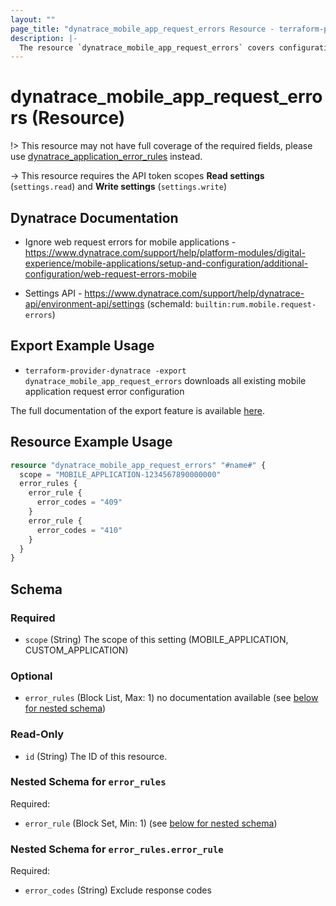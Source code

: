 ```yaml
---
layout: ""
page_title: "dynatrace_mobile_app_request_errors Resource - terraform-provider-dynatrace"
description: |-
  The resource `dynatrace_mobile_app_request_errors` covers configuration for mobile application request errors
---
```


# dynatrace_mobile_app_request_errors (Resource)

!> This resource may not have full coverage of the required fields, please use [dynatrace_application_error_rules](https://registry.terraform.io/providers/dynatrace-oss/dynatrace/latest/docs/resources/application_error_rules) instead.

-> This resource requires the API token scopes **Read settings** (`settings.read`) and **Write settings** (`settings.write`)

## Dynatrace Documentation

- Ignore web request errors for mobile applications - https://www.dynatrace.com/support/help/platform-modules/digital-experience/mobile-applications/setup-and-configuration/additional-configuration/web-request-errors-mobile

- Settings API - https://www.dynatrace.com/support/help/dynatrace-api/environment-api/settings (schemaId: `builtin:rum.mobile.request-errors`)

## Export Example Usage

- `terraform-provider-dynatrace -export dynatrace_mobile_app_request_errors` downloads all existing mobile application request error configuration

The full documentation of the export feature is available [here](https://registry.terraform.io/providers/dynatrace-oss/dynatrace/latest/docs/guides/export-v2).

## Resource Example Usage

```terraform
resource "dynatrace_mobile_app_request_errors" "#name#" {
  scope = "MOBILE_APPLICATION-1234567890000000"
  error_rules {
    error_rule {
      error_codes = "409"
    }
    error_rule {
      error_codes = "410"
    }
  }
}
```

<!-- schema generated by tfplugindocs -->
## Schema

### Required

- `scope` (String) The scope of this setting (MOBILE_APPLICATION, CUSTOM_APPLICATION)

### Optional

- `error_rules` (Block List, Max: 1) no documentation available (see [below for nested schema](#nestedblock--error_rules))

### Read-Only

- `id` (String) The ID of this resource.

<a id="nestedblock--error_rules"></a>
### Nested Schema for `error_rules`

Required:

- `error_rule` (Block Set, Min: 1) (see [below for nested schema](#nestedblock--error_rules--error_rule))

<a id="nestedblock--error_rules--error_rule"></a>
### Nested Schema for `error_rules.error_rule`

Required:

- `error_codes` (String) Exclude response codes
 